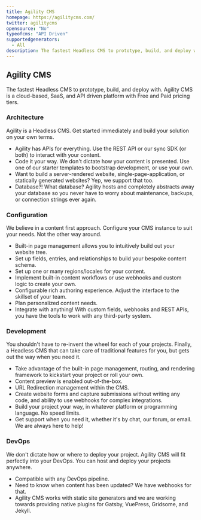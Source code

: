 ```yaml
---
title: Agility CMS
homepage: https://agilitycms.com/
twitter: agilitycms
opensource: "No"
typeofcms: "API Driven"
supportedgenerators:
  - All
description: The fastest Headless CMS to prototype, build, and deploy with. Agility CMS is a cloud-based, SaaS, and API platform with Free and Paid pricing tiers.
---
```

## Agility CMS

The fastest Headless CMS to prototype, build, and deploy with. Agility CMS is a cloud-based, SaaS, and API driven platform with Free and Paid pricing tiers.

### Architecture
Agility is a Headless CMS. Get started immediately and build your solution on your own terms.

- Agility has APIs for everything. Use the REST API or our sync SDK (or both) to interact with your content.
- Code it your way. We don't dictate how your content is presented. Use one of our starter templates to bootstrap development, or use your own.
- Want to build a server-rendered website, single-page-application, or statically generated websites? Yep, we support that too.
- Database?! What database? Agility hosts and completely abstracts away your database so you never have to worry about maintenance, backups, or connection strings ever again.

### Configuration
We believe in a content first approach. Configure your CMS instance to suit your needs. Not the other way around.

- Built-in page management allows you to intuitively build out your website tree.
- Set up fields, entries, and relationships to build your bespoke content schema.
- Set up one or many regions/locales for your content.
- Implement built-in content workflows or use webhooks and custom logic to create your own.
- Configurable rich authoring experience. Adjust the interface to the skillset of your team.
- Plan personalized content needs.
- Integrate with anything! With custom fields, webhooks and REST APIs, you have the tools to work with any third-party system.

### Development
You shouldn't have to re-invent the wheel for each of your projects. Finally, a Headless CMS that can take care of traditional features for you, but gets out the way when you need it.

- Take advantage of the built-in page management, routing, and rendering framework to kickstart your project or roll your own.
- Content preview is enabled out-of-the-box.
- URL Redirection management within the CMS.
- Create website forms and capture submissions without writing any code, and ability to use webhooks for complex integrations.
- Build your project your way, in whatever platform or programming language. No speed limits.
- Get support when you need it, whether it's by chat, our forum, or email. We are always here to help!

### DevOps
We don't dictate how or where to deploy your project. Agility CMS will fit perfectly into your DevOps.
You can host and deploy your projects anywhere.

- Compatible with any DevOps pipeline.
- Need to know when content has been updated? We have webhooks for that.
- Agility CMS works with static site generators and we are working towards providing native plugins for Gatsby, VuePress, Gridsome, and Jekyll.


